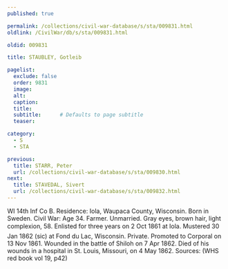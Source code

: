 ```yaml
---
published: true

permalink: /collections/civil-war-database/s/sta/009831.html
oldlink: /CivilWar/db/s/sta/009831.html

oldid: 009831

title: STAUBLEY, Gotleib

pagelist:
  exclude: false
  order: 9831
  image: 
  alt:
  caption:
  title:
  subtitle:      # Defaults to page subtitle
  teaser:

category: 
  - S 
  - STA

previous:
  title: STARR, Peter
  url: /collections/civil-war-database/s/sta/009830.html  
next:
  title: STAVEDAL, Sivert
  url: /collections/civil-war-database/s/sta/009832.html   
---
```

WI 14th Inf Co B. Residence: Iola, Waupaca County, Wisconsin. Born in Sweden. Civil War: Age 34. Farmer. Unmarried. Gray eyes, brown hair, light complexion, 5&#146;8&#148;. Enlisted for three years on 2 Oct 1861 at Iola. Mustered 30 Jan 1862 (sic) at Fond du Lac, Wisconsin. Private. Promoted to Corporal on 13 Nov 1861. Wounded in the battle of Shiloh on 7 Apr 1862. Died of his wounds in a hospital in St. Louis, Missouri, on 4 May 1862. Sources: (WHS red book vol 19, p42)